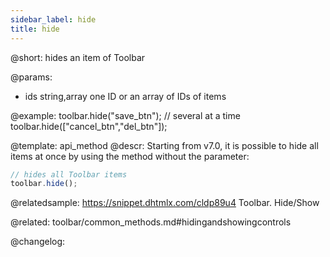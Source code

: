 ```yaml
---
sidebar_label: hide
title: hide
---          
```


@short: hides an item of Toolbar


@params:
- ids 		string,array	one ID or an array of IDs of items



@example:
toolbar.hide("save_btn");
// several at a time
toolbar.hide(["cancel_btn","del_btn"]);


@template: api_method
@descr:
Starting from v7.0, it is possible to hide all items at once by using the method without the parameter:

~~~js
// hides all Toolbar items
toolbar.hide();
~~~

@relatedsample: https://snippet.dhtmlx.com/cldp89u4	Toolbar. Hide/Show

@related: toolbar/common_methods.md#hidingandshowingcontrols

@changelog:


